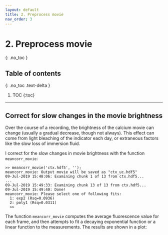 ```yaml
---
layout: default
title: 2. Preprocess movie
nav_order: 3
---
```


# 2. Preprocess movie
{: .no_toc }

## Table of contents
{: .no_toc .text-delta }

1. TOC
{:toc}

---

## Correct for slow changes in the movie brightness

Over the course of a recording, the brightness of the calcium movie can change (usually a gradual decrease, though not always). This effect can come from light bleaching of the indicator each day, or extraneous factors like the slow loss of immersion fluid.

I correct for the slow changes in movie brightness with the function `meancorr_movie`:
```
>> meancorr_movie('ctx.hdf5', '');
meancorr_movie: Output movie will be saved as "ctx_uc.hdf5"
09-Jul-2019 15:48:06: Examining chunk 1 of 13 from ctx.hdf5...
...
09-Jul-2019 15:49:33: Examining chunk 13 of 13 from ctx.hdf5...
09-Jul-2019 15:49:40: Done!
meancorr_movie: Please select one of following fits:
  1: exp2 (Rsq=0.0936)
  2: poly1 (Rsq=0.0311)
  >> 
```
The function `meancorr_movie` computes the average fluorescence value for each frame, and then attempts to fit a decaying exponential function or a linear function to the measurements. The results are shown in a plot:

